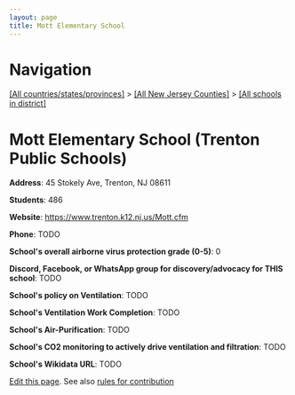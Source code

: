 ```yaml
---
layout: page
title: Mott Elementary School
---
```

# Navigation

[[All countries/states/provinces]](../../..) > [[All New Jersey Counties]](../..) > [[All schools in district]](..)

# Mott Elementary School (Trenton Public Schools)

**Address**: 45 Stokely Ave, Trenton, NJ 08611

**Students**: 486

**Website**: <https://www.trenton.k12.nj.us/Mott.cfm>

**Phone**: TODO

**School's overall airborne virus protection grade (0-5)**: 0

**Discord, Facebook, or WhatsApp group for discovery/advocacy for THIS school**: TODO

**School's policy on Ventilation**: TODO

**School's Ventilation Work Completion**: TODO

**School's Air-Purification**: TODO

**School's CO2 monitoring to actively drive ventilation and filtration**: TODO

**School's Wikidata URL**: TODO


[Edit this page](https://github.com/ventilate-schools/NJ/edit/main/./Mercer/Trenton_Public_Schools/Mott_Elementary_School.md). See also [rules for contribution](../../../contribution-rules/)